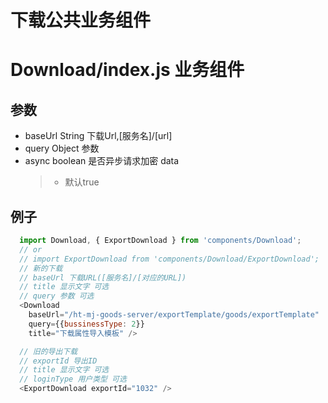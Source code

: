 # 下载公共业务组件


# Download/index.js 业务组件

## 参数
  - baseUrl String 下载Url,[服务名]/[url]
  - query Object 参数
  - async boolean 是否异步请求加密 data
    > - 默认true
  
## 例子
```javascript
  import Download, { ExportDownload } from 'components/Download';
  // or
  // import ExportDownload from 'components/Download/ExportDownload';
  // 新的下载
  // baseUrl 下载URL([服务名]/[对应的URL])
  // title 显示文字 可选
  // query 参数 可选
  <Download
    baseUrl="/ht-mj-goods-server/exportTemplate/goods/exportTemplate"
    query={{bussinessType: 2}}
    title="下载属性导入模板" />

  // 旧的导出下载
  // exportId 导出ID
  // title 显示文字 可选
  // loginType 用户类型 可选
  <ExportDownload exportId="1032" />

```



